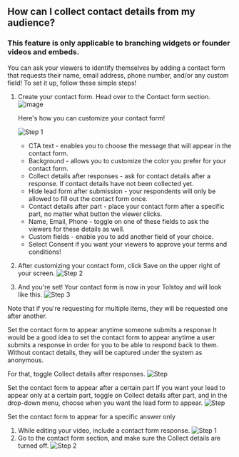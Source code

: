 ## How can I collect contact details from my audience?

### This feature is only applicable to branching widgets or founder videos and embeds.

You can ask your viewers to identify themselves by adding a contact form that requests their name, email address, phone number, and/or any custom field! To set it up, follow these simple steps!

1. Create your contact form.
   Head over to the Contact form section.
   ![image](https://github.com/user-attachments/assets/638671da-249c-4648-b29d-37ce133cf072)



   
   Here's how you can customize your contact form!


   ![Step 1](https://downloads.intercomcdn.com/i/o/663039639/7cba2a8448d65a3aefe1dade/image.png)

   - CTA text - enables you to choose the message that will appear in the contact form.
   - Background - allows you to customize the color you prefer for your contact form.
   - Collect details after responses - ask for contact details after a response. If contact details have not been collected yet.
   - Hide lead form after submission - your respondents will only be allowed to fill out the contact form once.
   - Contact details after part - place your contact form after a specific part, no matter what button the viewer clicks.
   - Name, Email, Phone - toggle on one of these fields to ask the viewers for these details as well.
   - Custom fields - enable you to add another field of your choice.
   - Select Consent if you want your viewers to approve your terms and conditions!

2. After customizing your contact form, click Save on the upper right of your screen.
   ![Step 2](https://downloads.intercomcdn.com/i/o/773563393/c6b250d262fdbd7b5ec3c67d/image.png)

3. And you're set! Your contact form is now in your Tolstoy and will look like this.
   ![Step 3](https://downloads.intercomcdn.com/i/o/437626628/d23575aa53a61315ac9de502/image.png)

Note that if you're requesting for multiple items, they will be requested one after another.

Set the contact form to appear anytime someone submits a response
It would be a good idea to set the contact form to appear anytime a user submits a response in order for you to be able to respond back to them. Without contact details, they will be captured under the system as anonymous.

For that, toggle Collect details after responses.
![Step](https://downloads.intercomcdn.com/i/o/663059038/3bd8774b8d71c4498ceb79ee/image.png)

Set the contact form to appear after a certain part
If you want your lead to appear only at a certain part, toggle on Collect details after part, and in the drop-down menu, choose when you want the lead form to appear.
![Step](https://downloads.intercomcdn.com/i/o/663060765/f1a6df8a63a90246731758d5/image.png)

Set the contact form to appear for a specific answer only
1. While editing your video, include a contact form response.
   ![Step 1](https://downloads.intercomcdn.com/i/o/891501823/c3bd457c83cc37e428088aff/image.png)
2. Go to the contact form section, and make sure the Collect details are turned off.
   ![Step 2](https://downloads.intercomcdn.com/i/o/663062997/c6a18cbb9b0810b7bef90131/image.png)

